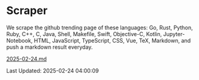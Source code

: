 # Scraper

We scrape the github trending page of these languages: Go, Rust, Python, Ruby, C++, C, Java, Shell, Makefile, Swift, Objective-C, Kotlin, Jupyter-Notebook, HTML, JavaScript, TypeScript, CSS, Vue, TeX, Markdown, and push a markdown result everyday.

[2025-02-24.md](https://github.com/yangwenmai/github-trending-backup/blob/master/2025-02-24.md)

Last Updated: 2025-02-24 04:00:09